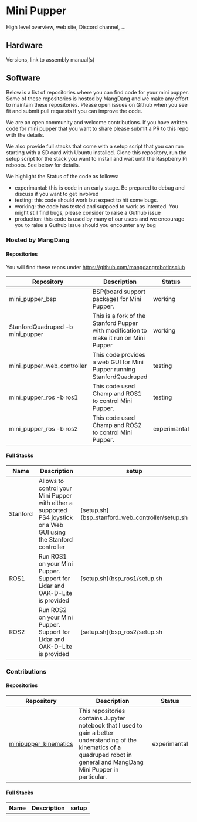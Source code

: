 # Mini Pupper

High level overview, web site, Discord channel, ...

## Hardware

Versions, link to assembly manual(s)

## Software

Below is a list of repositories where you can find code for your mini pupper. Some of these repositories is hosted by MangDang and we make any effort to maintain these repositories. Please open issues on Github when you see fit and submit pull requests if you can improve the code.

We are an open community and welcome contributions. If you have written code for mini pupper that you want to share please submit a PR to this repo with the details.

We also provide full stacks that come with a setup script that you can run starting with a SD card with Ubuntu installed. Clone this repository, run the setup script for the stack you want to install and wait until the Raspberry Pi reboots. See below for details.

We highlight the Status of the code as follows:

- experimantal: this is code in an early stage. Be prepared to debug and discuss if you want to get involved
- testing: this code should work but expect to hit some bugs. 
- working: the code has tested and suppoed to work as intented. You might still find bugs, please consider to raise a Guthub issue
- production: this code is used by many of our users and we encourage you to raise a Guthub issue should you encounter any bug

### Hosted by MangDang

#### Repositories

You will find these repos under https://github.com/mangdangroboticsclub

| Repository                       | Description                                                                           | Status       |
| ---                              | ---                                                                                   | ---          |
| mini_pupper_bsp                  | BSP(board support package) for Mini Pupper.                                           | working      |
| StanfordQuadruped -b mini_pupper | This is a fork of the Stanford Pupper with modification to make it run on Mini Pupper | working      |
| mini_pupper_web_controller       | This code provides a web GUI for Mini Pupper running StanfordQuadruped                | testing      |
| mini_pupper_ros -b ros1          | This code used Champ and ROS1 to control Mini Pupper.                                 | testing      |
| mini_pupper_ros -b ros2          | This code used Champ and ROS2 to control Mini Pupper.                                 | experimantal |

#### Full Stacks

| Name     | Description                                                                                                        | setup                                           |
| ---      | ---                                                                                                                | ---                                             |
| Stanford | Allows to control your Mini Pupper with either a supported PS4 joystick or a Web GUI using the Stanford controller | [setup.sh](bsp_stanford_web_controller/setup.sh |
| ROS1     | Run ROS1 on your Mini Pupper. Support for Lidar and OAK-D-Lite is provided                                         | [setup.sh](bsp_ros1/setup.sh                    |
| ROS2     | Run ROS2 on your Mini Pupper. Support for Lidar and OAK-D-Lite is provided                                         | [setup.sh](bsp_ros2/setup.sh                    |

### Contributions

#### Repositories

| Repository                                                                | Description                                                                                                                                                                      | Status       |
| ---                                                                       | ---                                                                                                                                                                              | ---          |
| [minipupper_kinematics](https://github.com/hdumcke/minipupper_kinematics) | This repositories contains Jupyter notebook that I used to gain a better understanding of the kinematics of a quadruped robot in general and MangDang Mini Pupper in particular. | experimantal |

#### Full Stacks

| Name | Description | setup |
| ---  | ---         | ---   |
|      |             |       |
